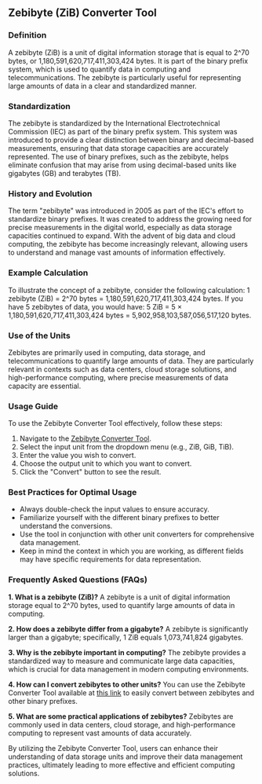 ## Zebibyte (ZiB) Converter Tool

### Definition
A zebibyte (ZiB) is a unit of digital information storage that is equal to 2^70 bytes, or 1,180,591,620,717,411,303,424 bytes. It is part of the binary prefix system, which is used to quantify data in computing and telecommunications. The zebibyte is particularly useful for representing large amounts of data in a clear and standardized manner.

### Standardization
The zebibyte is standardized by the International Electrotechnical Commission (IEC) as part of the binary prefix system. This system was introduced to provide a clear distinction between binary and decimal-based measurements, ensuring that data storage capacities are accurately represented. The use of binary prefixes, such as the zebibyte, helps eliminate confusion that may arise from using decimal-based units like gigabytes (GB) and terabytes (TB).

### History and Evolution
The term "zebibyte" was introduced in 2005 as part of the IEC's effort to standardize binary prefixes. It was created to address the growing need for precise measurements in the digital world, especially as data storage capacities continued to expand. With the advent of big data and cloud computing, the zebibyte has become increasingly relevant, allowing users to understand and manage vast amounts of information effectively.

### Example Calculation
To illustrate the concept of a zebibyte, consider the following calculation: 
1 zebibyte (ZiB) = 2^70 bytes = 1,180,591,620,717,411,303,424 bytes. 
If you have 5 zebibytes of data, you would have:
5 ZiB = 5 × 1,180,591,620,717,411,303,424 bytes = 5,902,958,103,587,056,517,120 bytes.

### Use of the Units
Zebibytes are primarily used in computing, data storage, and telecommunications to quantify large amounts of data. They are particularly relevant in contexts such as data centers, cloud storage solutions, and high-performance computing, where precise measurements of data capacity are essential.

### Usage Guide
To use the Zebibyte Converter Tool effectively, follow these steps:
1. Navigate to the [Zebibyte Converter Tool](https://www.inayam.co/unit-converter/prefixes_binary).
2. Select the input unit from the dropdown menu (e.g., ZiB, GiB, TiB).
3. Enter the value you wish to convert.
4. Choose the output unit to which you want to convert.
5. Click the "Convert" button to see the result.

### Best Practices for Optimal Usage
- Always double-check the input values to ensure accuracy.
- Familiarize yourself with the different binary prefixes to better understand the conversions.
- Use the tool in conjunction with other unit converters for comprehensive data management.
- Keep in mind the context in which you are working, as different fields may have specific requirements for data representation.

### Frequently Asked Questions (FAQs)

**1. What is a zebibyte (ZiB)?**
A zebibyte is a unit of digital information storage equal to 2^70 bytes, used to quantify large amounts of data in computing.

**2. How does a zebibyte differ from a gigabyte?**
A zebibyte is significantly larger than a gigabyte; specifically, 1 ZiB equals 1,073,741,824 gigabytes.

**3. Why is the zebibyte important in computing?**
The zebibyte provides a standardized way to measure and communicate large data capacities, which is crucial for data management in modern computing environments.

**4. How can I convert zebibytes to other units?**
You can use the Zebibyte Converter Tool available at [this link](https://www.inayam.co/unit-converter/prefixes_binary) to easily convert between zebibytes and other binary prefixes.

**5. What are some practical applications of zebibytes?**
Zebibytes are commonly used in data centers, cloud storage, and high-performance computing to represent vast amounts of data accurately.

By utilizing the Zebibyte Converter Tool, users can enhance their understanding of data storage units and improve their data management practices, ultimately leading to more effective and efficient computing solutions.